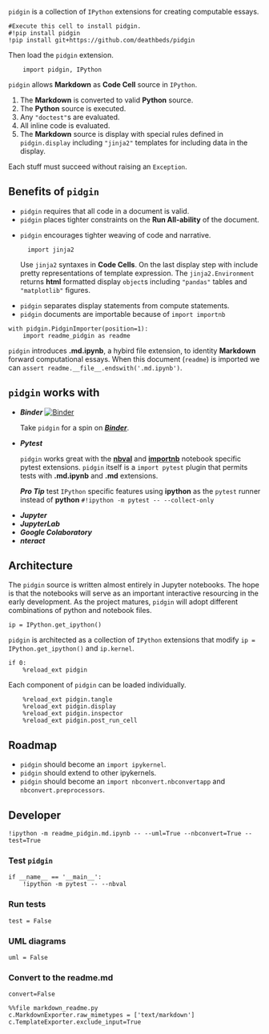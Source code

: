 
`pidgin` is a collection of `IPython` extensions for creating computable essays.

    #Execute this cell to install pidgin.
    #!pip install pidgin
    !pip install git+https://github.com/deathbeds/pidgin

Then load the `pidgin` extension.


<pre><code>    import pidgin, IPython
</code></pre>
<p><code>pidgin</code> allows <strong>Markdown</strong> as <strong>Code Cell</strong> source in <code>IPython</code>.</p>
<ol>
<li>The <strong>Markdown</strong> is converted to valid <strong>Python</strong> source.</li>
<li>The <strong>Python</strong> source is executed.</li>
<li>Any <code>"doctest"</code>s are evaluated.</li>
<li>All inline code is evaluated.</li>
<li>The <strong>Markdown</strong> source is display with special rules defined in <code>pidgin.display</code> including <code>"jinja2"</code> templates
for including data in the display.</li>
</ol>
<p>Each stuff must succeed without raising an <code>Exception</code>.</p>



<h2>Benefits of <code>pidgin</code></h2>
<ul>
<li><code>pidgin</code> requires that all code in a document is valid.</li>
<li><code>pidgin</code> places tighter constraints on the <strong>Run All-ability</strong> of the document.</li>
<li><p><code>pidgin</code> encourages tighter weaving of code and narrative.</p>
<pre><code>  import jinja2
</code></pre>
<p>Use <code>jinja2</code> syntaxes in <strong>Code Cells</strong>.  On the last display step with include 
  pretty representations of template expression.  The <code>jinja2.Environment</code> returns <strong>html</strong> formatted
  display <code>object</code>s including <code>"pandas"</code> tables and <code>"matplotlib"</code> figures.</p>
</li>
<li><code>pidgin</code> separates display statements from compute statements.</li>
<li><code>pidgin</code> documents are importable because of <code>import importnb</code>        </li>
</ul>
<pre><code class="lang-ipython">with pidgin.PidginImporter(position=1):
    import readme_pidgin as readme
</code></pre>


`pidgin` introduces __.md.ipynb__, a hybird file extension, to identity __Markdown__ forward computational essays. When
this document (`readme`) is imported we can `assert readme.__file__.endswith('.md.ipynb')`.


<h2><code>pidgin</code> works with</h2>
<ul>
<li><p><strong><em>Binder</em></strong> <a href="https://mybinder.org/v2/gh/deathbeds/pidgin/master?filepath=readme.ipynb"><img src="https://mybinder.org/badge.svg" alt="Binder"></a></p>
<p>Take <code>pidgin</code> for a spin on <a href="https://mybinder.org/v2/gh/deathbeds/pidgin/master?filepath=readme.ipynb"><strong><em>Binder</em></strong></a>.</p>
</li>
<li><p><strong><em>Pytest</em></strong> <a href="https://github.com/pytest-dev"><img src="https://avatars1.githubusercontent.com/u/8897583?s=40&amp;v=4" alt=""></a></p>
<p><code>pidgin</code> works great with the <a href="https://github.com/computationalmodelling/nbval"><strong>nbval</strong></a> and <a href="https://github.com/deathbeds/importnb"><strong>importnb</strong></a> notebook specific pytest extensions.  <code>pidgin</code> itself is a <code>import pytest</code>
  plugin that permits tests with <strong>.md.ipynb</strong> and <strong>.md</strong> extensions.</p>
<p><strong><em>Pro Tip</em></strong> test <code>IPython</code> specific features using <strong>ipython</strong> as the <code>pytest</code> runner instead of <strong>python</strong> <code>#!ipython -m pytest -- --collect-only</code></p>
</li>
<li><strong><em>Jupyter</em></strong> <a href="https://github.com/jupyterlab"><img src="https://avatars1.githubusercontent.com/u/7388996?s=40" alt=""></a> </li>
<li><strong><em>JupyterLab</em></strong> <a href="https://github.com/jupyterlab"><img src="https://avatars1.githubusercontent.com/u/22800682?s=40" alt=""></a> </li>
<li><strong><em>Google Colaboratory</em></strong> <a href="https://colab.research.google.com/github/deathbeds/pidgin/blob/mistune/readme.ipynb"><img src="https://avatars0.githubusercontent.com/u/33467679?s=40" alt=""></a></li>
<li><strong><em>nteract</em></strong> <a href="https://nteract.io"><img src="https://avatars0.githubusercontent.com/u/12401040?s=40" alt=""></a></li>
</ul>



<h2>Architecture</h2>
<p>The <code>pidgin</code> source is written almost entirely in Jupyter notebooks.  The hope is that the notebooks will serve as an important
interactive resourcing in the early development.  As the project matures, <code>pidgin</code> will adopt different combinations of python
and notebook files.</p>
<pre><code>ip = IPython.get_ipython()
</code></pre>
<p><code>pidgin</code> is architected as a collection of <code>IPython</code> extensions that modify <code>ip = IPython.get_ipython()</code> and <code>ip.kernel</code>.</p>
<pre><code>if 0:
    %reload_ext pidgin
</code></pre>
<p>Each component of <code>pidgin</code> can be loaded individually.</p>
<pre><code>    %reload_ext pidgin.tangle
    %reload_ext pidgin.display
    %reload_ext pidgin.inspector
    %reload_ext pidgin.post_run_cell
</code></pre>



<h2>Roadmap</h2>
<ul>
<li><code>pidgin</code> should become an <code>import ipykernel</code>.</li>
<li><code>pidgin</code> should extend to other ipykernels.</li>
<li><code>pidgin</code> should become an <code>import nbconvert.nbconvertapp</code> and <code>nbconvert.preprocessors</code>.</li>
</ul>


## Developer
    

    !ipython -m readme_pidgin.md.ipynb -- --uml=True --nbconvert=True --test=True

### Test `pidgin`

    if __name__ == '__main__':
        !ipython -m pytest -- --nbval


<h3>Run tests</h3>
<pre><code>test = False
</code></pre>



<h3>UML diagrams</h3>
<pre><code>uml = False
</code></pre>



<h3>Convert to the <strong>readme.md</strong></h3>
<pre><code>convert=False
</code></pre>


    %%file markdown_readme.py
    c.MarkdownExporter.raw_mimetypes = ['text/markdown']
    c.TemplateExporter.exclude_input=True
